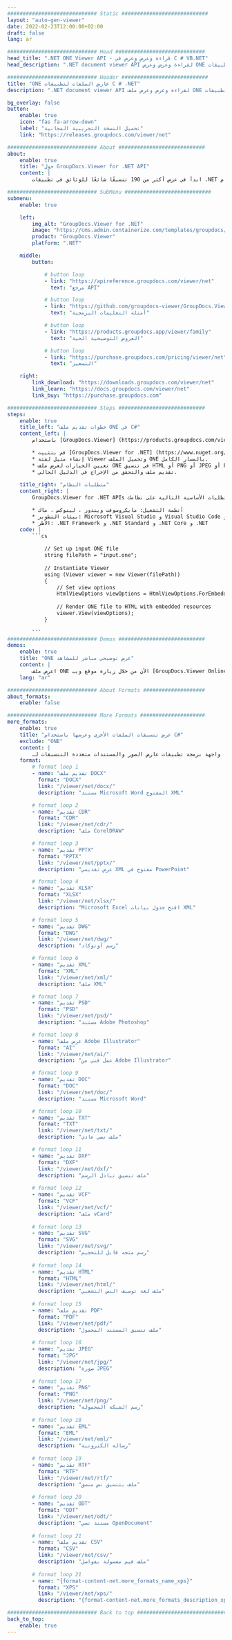 ```yaml
---
############################# Static ############################
layout: "auto-gen-viewer"
date: 2022-02-23T12:00:00+02:00
draft: false
lang: ar

############################# Head #############################
head_title: ".NET ONE Viewer API - قراءة وعرض وعرض في C # VB.NET"
head_description: ".NET document viewer API لقراءة وعرض وعرض ONE في أي نوع من تطبيقات C # و ASP.NET و VB.NET و .NET Core."

############################# Header ############################
title: "ONE عارض الملفات لتطبيقات C # .NET" 
description: ".NET document viewer API لقراءة وعرض وعرض ملف ONE في أي نوع من تطبيقات C # و ASP.NET و VB.NET و .NET Core. اعرض الملفات المعروضة بتنسيق وتخطيط صحيحين بتنسيق HTML5 أو PDF أو كصورة باستخدام بضعة أسطر من الكود." 

bg_overlay: false
button:
    enable: true
    icon: "fas fa-arrow-down"
    label: "تحميل النسخة التجريبية المجانية"
    link: "https://releases.groupdocs.com/viewer/net"

############################# About ############################
about:
    enable: true
    title: "حول GroupDocs.Viewer for .NET API" 
    content: |
        ابدأ في عرض أكثر من 190 تنسيقًا شائعًا للوثائق في تطبيقات .NET باستخدام GroupDocs.Viewer لـ .NET APIs عن طريق إضافة بضعة أسطر من التعليمات البرمجية. يمكن للمطورين بسهولة عرض ملفات PDF ، ومعالجة الكلمات ، وجداول بيانات Excel ، والعرض التقديمي ، و Visio ، و Project ، و Outlook والعديد من تنسيقات المستندات الشائعة الأخرى في أوضاع HTML5 أو الصور أو PDF. يعد عرض المستند سريعًا ومماثلًا للملف المصدر الأصلي ، ولا يتطلب تثبيت برامج إضافية أو أي مكتبات خارجية أخرى.

############################# SubMenu ############################
submenu:
    enable: true

    left:
        img_alt: "GroupDocs.Viewer for .NET"
        image: "https://cms.admin.containerize.com/templates/groupdocs/images/product-logos/90x90-noborder/groupdocs-viewer-net.png"
        product: "GroupDocs.Viewer"
        platform: ".NET"

    middle:
        button:

            # button loop
            - link: "https://apireference.groupdocs.com/viewer/net"
              text: "مرجع API"

            # button loop
            - link: "https://github.com/groupdocs-viewer/GroupDocs.Viewer-for-.NET"
              text: "أمثلة التعليمات البرمجية"

            # button loop
            - link: "https://products.groupdocs.app/viewer/family"
              text: "العروض التوضيحية الحية"

            # button loop
            - link: "https://purchase.groupdocs.com/pricing/viewer/net"
              text: "التسعير"

    right:
        link_download: "https://downloads.groupdocs.com/viewer/net"
        link_learn: "https://docs.groupdocs.com/viewer/net"
        link_buy: "https://purchase.groupdocs.com"

############################# Steps ############################
steps:
    enable: true
    title_left: "خطوات تقديم ملف ONE في C#" 
    content_left: |
        باستخدام [GroupDocs.Viewer] (https://products.groupdocs.com/viewer/net/) ، يمكنك عرض ONE إلى HTML أو JPEG أو PNG أو PDF في بضع خطوات.

        * قم بتثبيت [GroupDocs.Viewer for .NET] (https://www.nuget.org/packages/groupdocs.viewer) باستخدام مدير الحزم المفضل لديك. 
        * إنشاء مثيل لفئة Viewer وتحميل الملف ONE بالمسار الكامل. 
        * تعيين الخيارات لعرض ملف ONE في تنسيق HTML أو PNG أو JPEG أو PDF. 
        * تقديم ملف والتحقق من الإخراج في الدليل الحالي. 
        
    title_right: "متطلبات النظام" 
    content_right: |
        GroupDocs.Viewer for .NET APIs مدعومة على جميع المنصات وأنظمة التشغيل الرئيسية. قبل تنفيذ الكود أدناه ، يرجى التأكد من تثبيت المتطلبات الأساسية التالية على نظامك.

        * أنظمة التشغيل: مايكروسوفت ويندوز ، لينوكس ، ماك 
        * بيئات التطوير: Microsoft Visual Studio و Visual Studio Code و .NET CLI 
        * الأطر: .NET Framework و .NET Standard و .NET Core و .NET 
    code: |
        ```cs
                        
            // Set up input ONE file
            string filePath = "input.one";
        
            // Instantiate Viewer
            using (Viewer viewer = new Viewer(filePath))
            {
            	// Set view options 
            	HtmlViewOptions viewOptions = HtmlViewOptions.ForEmbeddedResources();
                    
            	// Render ONE file to HTML with embedded resources
            	viewer.View(viewOptions);
            }
             
        ```
############################# Demos ############################
demos:
    enable: true
    title: "ONE عرض توضيحي مباشر للمشاهد"
    content: |
        اعرض ملف ONE الآن من خلال زيارة موقع ويب [GroupDocs.Viewer Online Apps] (https://products.groupdocs.app/viewer/ one).
    lang: "ar"

############################# About Formats ####################
about_formats:
    enable: false

############################# More Formats #####################
more_formats:
    enable: true
    title: "عرض تنسيقات الملفات الأخرى وعرضها باستخدام C#"
    exclude: "ONE"
    content: |
        واجهة برمجة تطبيقات عارض الصور والمستندات متعددة التنسيقات لـ .NET. اعرض بعض تنسيقات الملفات الشائعة أدناه بدون أي مشاهدين خارجيين.
    format: 
        # format loop 1
        - name: "تقديم ملف DOCX"
          format: "DOCX"
          link: "/viewer/net/docx/"
          description: "مستند Microsoft Word المفتوح XML" 

        # format loop 2
        - name: "تقديم CDR" 
          format: "CDR"
          link: "/viewer/net/cdr/"
          description: "ملف CorelDRAW" 

        # format loop 3
        - name: "تقديم PPTX"
          format: "PPTX"
          link: "/viewer/net/pptx/"
          description: "عرض تقديمي XML مفتوح في PowerPoint" 

        # format loop 4
        - name: "تقديم XLSX"
          format: "XLSX"
          link: "/viewer/net/xlsx/"
          description: "Microsoft Excel افتح جدول بيانات XML" 

        # format loop 5
        - name: "تقديم DWG"
          format: "DWG"
          link: "/viewer/net/dwg/"
          description: "رسم أوتوكاد"

        # format loop 6
        - name: "تقديم XML"
          format: "XML"
          link: "/viewer/net/xml/"
          description: "ملف XML"

        # format loop 7
        - name: "تقديم PSD"
          format: "PSD"
          link: "/viewer/net/psd/"
          description: "مستند Adobe Photoshop"

        # format loop 8
        - name: "عرض ملف Adobe Illustrator"
          format: "AI"
          link: "/viewer/net/ai/"
          description: "عمل فني من Adobe Illustrator"

        # format loop 9
        - name: "تقديم DOC"
          format: "DOC"
          link: "/viewer/net/doc/"
          description: "مستند Microsoft Word" 

        # format loop 10
        - name: "تقديم TXT" 
          format: "TXT"
          link: "/viewer/net/txt/"
          description: "ملف نصي عادي" 

        # format loop 11
        - name: "تقديم DXF" 
          format: "DXF"
          link: "/viewer/net/dxf/"
          description: "ملف تنسيق تبادل الرسم"  
          
        # format loop 12
        - name: "تقديم VCF"
          format: "VCF"
          link: "/viewer/net/vcf/"
          description: "ملف vCard"  
              
        # format loop 13
        - name: "تقديم SVG"
          format: "SVG"
          link: "/viewer/net/svg/"
          description: "رسم متجه قابل للتحجيم" 
          
        # format loop 14
        - name: "تقديم HTML"
          format: "HTML"
          link: "/viewer/net/html/"
          description: "ملف لغة توصيف النص التشعبي" 
          
        # format loop 15
        - name: "تقديم ملف PDF"
          format: "PDF"
          link: "/viewer/net/pdf/"
          description: "ملف تنسيق المستند المحمول"
          
        # format loop 16
        - name: "تقديم JPEG"
          format: "JPG"
          link: "/viewer/net/jpg/"
          description: "صورة JPEG"
          
        # format loop 17
        - name: "تقديم PNG"
          format: "PNG"
          link: "/viewer/net/png/"
          description: "رسم الشبكة المحمولة" 
          
        # format loop 18
        - name: "تقديم EML"
          format: "EML"
          link: "/viewer/net/eml/"
          description: "رسالة الكترونية" 
          
        # format loop 19
        - name: "تقديم RTF"
          format: "RTF"
          link: "/viewer/net/rtf/"
          description: "ملف بتنسيق نص منسق" 
          
        # format loop 20
        - name: "تقديم ODT"
          format: "ODT"
          link: "/viewer/net/odt/"
          description: "مستند نصي OpenDocument" 
          
        # format loop 21
        - name: "تقديم ملف CSV"
          format: "CSV"
          link: "/viewer/net/csv/"
          description: "ملف قيم مفصولة بفواصل" 
          
        # format loop 21
        - name: "{format-content-net.more_formats_name_xps}"
          format: "XPS"
          link: "/viewer/net/xps/"
          description: "{format-content-net.more_formats_description_xps}" 

############################# Back to top ###############################
back_to_top:
    enable: true
---
```

